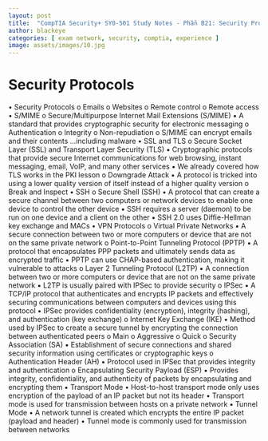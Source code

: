 ```yaml
---
layout: post
title:  "CompTIA Security+ SY0-501 Study Notes - Phần B21: Security Protocols"
author: blackeye
categories: [ exam network, security, comptia, experience ]
image: assets/images/10.jpg
---
```


# Security Protocols
• Security Protocols
o Emails
o Websites
o Remote control
o Remote access
• S/MIME
o Secure/Multipurpose Internet Mail Extensions (S/MIME)
▪ A standard that provides cryptographic security for electronic messaging
o Authentication
o Integrity
o Non-repudiation
o S/MIME can encrypt emails and their contents …including malware
• SSL and TLS
o Secure Socket Layer (SSL) and Transport Layer Security (TLS)
▪ Cryptographic protocols that provide secure Internet communications for
web browsing, instant messaging, email, VoIP, and many other services
▪ We already covered how TLS works in the PKI lesson
o Downgrade Attack
▪ A protocol is tricked into using a lower quality version of itself instead of
a higher quality version
o Break and Inspect
• SSH
o Secure Shell (SSH)
▪ A protocol that can create a secure channel between two computers or
network devices to enable one device to control the other device
▪ SSH requires a server (daemon) to be run on one device and a client on
the other
▪ SSH 2.0 uses Diffie-Hellman key exchange and MACs
• VPN Protocols
o Virtual Private Networks
▪ A secure connection between two or more computers or device that are
not on the same private network
o Point-to-Point Tunneling Protocol (PPTP)
▪ A protocol that encapsulates PPP packets and ultimately sends data as
encrypted traffic
▪ PPTP can use CHAP-based authentication, making it vulnerable to attacks
o Layer 2 Tunneling Protocol (L2TP)
▪ A connection between two or more computers or device that are not on
the same private network
▪ L2TP is usually paired with IPSec to provide security
o IPSec
▪ A TCP/IP protocol that authenticates and encrypts IP packets and
effectively securing communications between computers and devices
using this protocol
▪ IPSec provides confidentiality (encryption), integrity (hashing), and
authentication (key exchange)
o Internet Key Exchange (IKE)
▪ Method used by IPSec to create a secure tunnel by encrypting the
connection between authenticated peers
o Main
o Aggressive
o Quick
o Security Association (SA)
▪ Establishment of secure connections and shared security information
using certificates or cryptographic keys
o Authentication Header (AH)
▪ Protocol used in IPSec that provides integrity and authentication
o Encapsulating Security Payload (ESP)
▪ Provides integrity, confidentiality, and authenticity of packets by
encapsulating and encrypting them
▪ Transport Mode
• Host-to-host transport mode only uses encryption of the payload
of an IP packet but not its header
• Transport mode is used for transmission between hosts on a
private network
▪ Tunnel Mode
• A network tunnel is created which encrypts the entire IP packet
(payload and header)
• Tunnel mode is commonly used for transmission between
networks